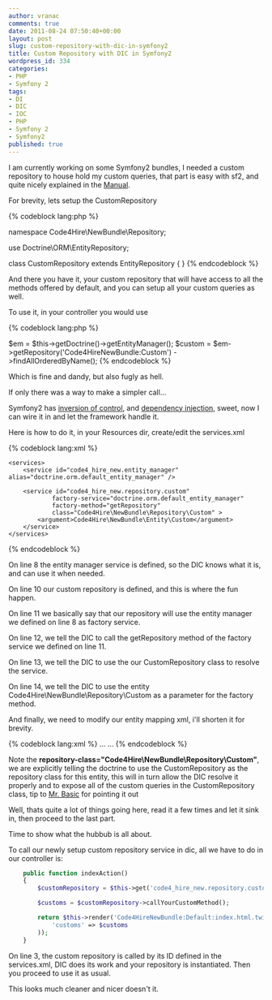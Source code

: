 ```yaml
---
author: vranac
comments: true
date: 2011-08-24 07:50:40+00:00
layout: post
slug: custom-repository-with-dic-in-symfony2
title: Custom Repository with DIC in Symfony2
wordpress_id: 334
categories:
- PHP
- Symfony 2
tags:
- DI
- DIC
- IOC
- PHP
- Symfony 2
- Symfony2
published: true
---
```


I am currently working on some Symfony2 bundles, I needed a custom repository to house hold my custom queries, that part is easy with sf2, and quite nicely explained in the [Manual](http://symfony.com/doc/current/book/doctrine.html#custom-repository-classes).
<!--more-->
For brevity, lets setup the CustomRepository

{% codeblock lang:php %}

namespace Code4Hire\NewBundle\Repository;

use Doctrine\ORM\EntityRepository;

class CustomRepository extends EntityRepository
{
}
{% endcodeblock %}

And there you have it, your custom repository that will have access to all the methods offered by default, and you can setup all your custom queries as well.

To use it, in your controller you would use

{% codeblock lang:php %}

$em = $this->getDoctrine()->getEntityManager();
$custom = $em->getRepository('Code4HireNewBundle:Custom')
            ->findAllOrderedByName();
{% endcodeblock %}

Which is fine and dandy, but also fugly as hell.

If only there was a way to make a simpler call...

Symfony2 has [inversion of control](http://en.wikipedia.org/wiki/Inversion_of_control), and [dependency injection](http://en.wikipedia.org/wiki/Dependency_injection), sweet, now I can wire it in and let the framework handle it.

Here is how to do it, in your Resources dir, create/edit the services.xml

{% codeblock lang:xml %}
<?xml version="1.0" ?>

<container xmlns="http://symfony.com/schema/dic/services"
   xmlns:xsi="http://www.w3.org/2001/XMLSchema-instance"
   xsi:schemaLocation="http://symfony.com/schema/dic/services http://symfony.com/schema/dic/services/services-1.0.xsd">

    <services>
        <service id="code4_hire_new.entity_manager" alias="doctrine.orm.default_entity_manager" />

        <service id="code4_hire_new.repository.custom"
                factory-service="doctrine.orm.default_entity_manager"
                factory-method="getRepository"
                class="Code4Hire\NewBundle\Repository\Custom" >
            <argument>Code4Hire\NewBundle\Entity\Custom</argument>
        </service>
    </services>

</container>
{% endcodeblock %}

On line 8 the entity manager service is defined, so the DIC knows what it is, and can use it when needed.

On line 10 our custom repository is defined, and this is where the fun happen.

On line 11 we basically say that our repository will use the entity manager we defined on line 8 as factory service.

On line 12, we tell the DIC to call the getRepository method of the factory service we defined on line 11.

On line 13, we tell the DIC to use the our CustomRepository class to resolve the service.

On line 14, we tell the DIC to use the entity Code4Hire\NewBundle\Repository\Custom as a parameter for the factory method.

And finally, we need to modify our entity mapping xml, i'll shorten it for brevity.

{% codeblock lang:xml %}
...
    <entity name="Code4Hire\NewBundle\Entity\Custom" table="custom" repository-class="Code4Hire\NewBundle\Repository\Custom" >
...
{% endcodeblock %}


Note the **repository-class="Code4Hire\NewBundle\Repository\Custom"**, we are explicitly telling the doctrine to use the CustomRepository as the repository class for this entity, this will in turn allow the DIC resolve it properly and to expose all of the custom queries in the CustomRepository class, tip to [Mr. Basic](http://robertbasic.com) for pointing it out


Well, thats quite a lot of things going here, read it a few times and let it sink in, then proceed to the last part.

Time to show what the hubbub is all about.

To call our newly setup custom repository service in dic, all we have to do in our controller is:

``` php
    public function indexAction()
    {
        $customRepository = $this->get('code4_hire_new.repository.custom');

        $customs = $customRepository->callYourCustomMethod();

        return $this->render('Code4HireNewBundle:Default:index.html.twig', array(
            'customs' => $customs
        ));
    }
```

On line 3, the custom repository is called by its ID defined in the services.xml, DIC does its work and your repository is instantiated.
Then you proceed to use it as usual.

This looks much cleaner and nicer doesn't it.

